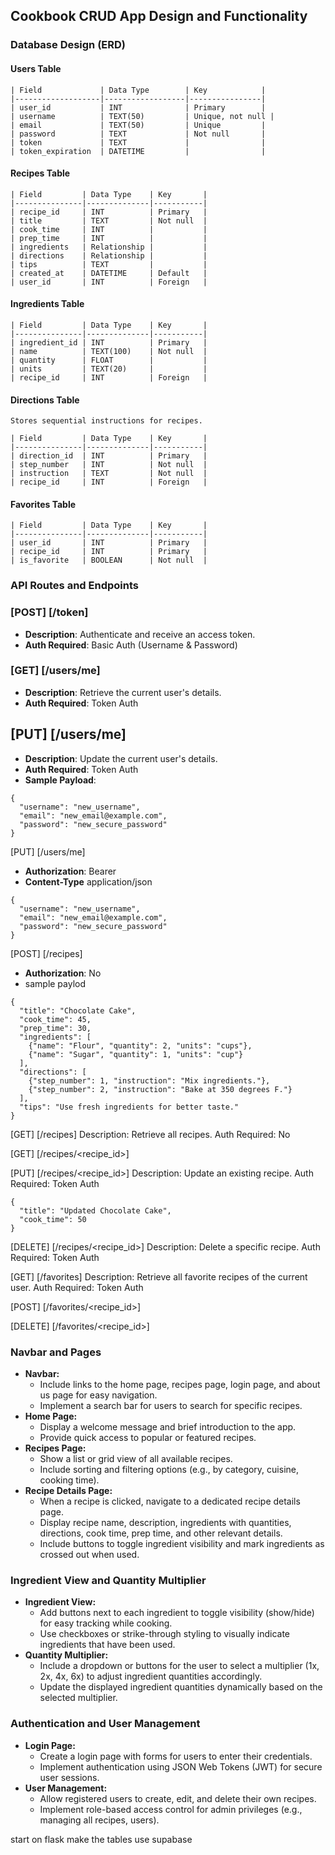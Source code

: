 ## Cookbook CRUD App Design and Functionality

### Database Design (ERD)

#### Users Table
    
    | Field             | Data Type        | Key            |
    |-------------------|------------------|----------------|
    | user_id           | INT              | Primary        |
    | username          | TEXT(50)         | Unique, not null |
    | email             | TEXT(50)         | Unique         |
    | password          | TEXT             | Not null       |
    | token             | TEXT             |                |
    | token_expiration  | DATETIME         |                |

#### Recipes Table
    
    | Field         | Data Type    | Key       |
    |---------------|--------------|-----------|
    | recipe_id     | INT          | Primary   |
    | title         | TEXT         | Not null  |
    | cook_time     | INT          |           |
    | prep_time     | INT          |           |
    | ingredients   | Relationship |           |
    | directions    | Relationship |           |
    | tips          | TEXT         |           |
    | created_at    | DATETIME     | Default   |
    | user_id       | INT          | Foreign   |

#### Ingredients Table
    
    | Field         | Data Type    | Key       |
    |---------------|--------------|-----------|
    | ingredient_id | INT          | Primary   |
    | name          | TEXT(100)    | Not null  |
    | quantity      | FLOAT        |           |
    | units         | TEXT(20)     |           |
    | recipe_id     | INT          | Foreign   |

#### Directions Table
    Stores sequential instructions for recipes.
    
    | Field         | Data Type    | Key       |
    |---------------|--------------|-----------|
    | direction_id  | INT          | Primary   |
    | step_number   | INT          | Not null  |
    | instruction   | TEXT         | Not null  |
    | recipe_id     | INT          | Foreign   |

#### Favorites Table
    
    | Field         | Data Type    | Key       |
    |---------------|--------------|-----------|
    | user_id       | INT          | Primary   |
    | recipe_id     | INT          | Primary   |
    | is_favorite   | BOOLEAN      | Not null  |



### API Routes and Endpoints

### [POST] [/token]
- **Description**: Authenticate and receive an access token.
- **Auth Required**: Basic Auth (Username & Password)

### [GET] [/users/me]
- **Description**: Retrieve the current user's details.
- **Auth Required**: Token Auth

## [PUT] [/users/me]
- **Description**: Update the current user's details.
- **Auth Required**: Token Auth
- **Sample Payload**:
```
{
  "username": "new_username",
  "email": "new_email@example.com",
  "password": "new_secure_password"
}
```

[PUT] [/users/me]
- **Authorization**: Bearer <access-token>
- **Content-Type** application/json
```
{
  "username": "new_username",
  "email": "new_email@example.com",
  "password": "new_secure_password"
}
```
[POST] [/recipes]
- **Authorization**: No
- sample paylod
```
{
  "title": "Chocolate Cake",
  "cook_time": 45,
  "prep_time": 30,
  "ingredients": [
    {"name": "Flour", "quantity": 2, "units": "cups"},
    {"name": "Sugar", "quantity": 1, "units": "cup"}
  ],
  "directions": [
    {"step_number": 1, "instruction": "Mix ingredients."},
    {"step_number": 2, "instruction": "Bake at 350 degrees F."}
  ],
  "tips": "Use fresh ingredients for better taste."
}
```
[GET] [/recipes]
Description: Retrieve all recipes.
Auth Required: No

[GET] [/recipes/<recipe_id>]

[PUT] [/recipes/<recipe_id>]
Description: Update an existing recipe.
Auth Required: Token Auth
```
{
  "title": "Updated Chocolate Cake",
  "cook_time": 50
}
```
[DELETE] [/recipes/<recipe_id>]
Description: Delete a specific recipe.
Auth Required: Token Auth

[GET] [/favorites]
Description: Retrieve all favorite recipes of the current user.
Auth Required: Token Auth

[POST] [/favorites/<recipe_id>]

[DELETE] [/favorites/<recipe_id>]



### Navbar and Pages
- **Navbar:**
  - Include links to the home page, recipes page, login page, and about us page for easy navigation.
  - Implement a search bar for users to search for specific recipes.
- **Home Page:**
  - Display a welcome message and brief introduction to the app.
  - Provide quick access to popular or featured recipes.
- **Recipes Page:**
  - Show a list or grid view of all available recipes.
  - Include sorting and filtering options (e.g., by category, cuisine, cooking time).
- **Recipe Details Page:**
  - When a recipe is clicked, navigate to a dedicated recipe details page.
  - Display recipe name, description, ingredients with quantities, directions, cook time, prep time, and other relevant details.
  - Include buttons to toggle ingredient visibility and mark ingredients as crossed out when used.

### Ingredient View and Quantity Multiplier
- **Ingredient View:**
  - Add buttons next to each ingredient to toggle visibility (show/hide) for easy tracking while cooking.
  - Use checkboxes or strike-through styling to visually indicate ingredients that have been used.
- **Quantity Multiplier:**
  - Include a dropdown or buttons for the user to select a multiplier (1x, 2x, 4x, 6x) to adjust ingredient quantities accordingly.
  - Update the displayed ingredient quantities dynamically based on the selected multiplier.

### Authentication and User Management
- **Login Page:**
  - Create a login page with forms for users to enter their credentials.
  - Implement authentication using JSON Web Tokens (JWT) for secure user sessions.
- **User Management:**
  - Allow registered users to create, edit, and delete their own recipes.
  - Implement role-based access control for admin privileges (e.g., managing all recipes, users).


start on flask
make the tables
use supabase
